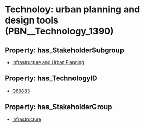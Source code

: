 # Technoloy: __urban planning and design tools__ (PBN__Technology_1390)

## Property: has_StakeholderSubgroup

* [Infrastructure and Urban Planning](PBN__TechSubgroup_86)

## Property: has_TechnologyID

* [Q69883](Q69883)

## Property: has_StakeholderGroup

* [Infrastructure](PBN__TechGroup_4)

